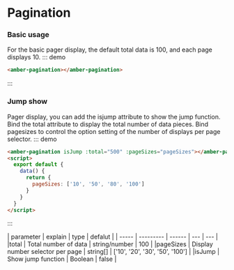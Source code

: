 # Pagination 

### Basic usage
For the basic pager display, the default total data is 100, and each page displays 10.
::: demo
```html
<amber-pagination></amber-pagination>

```
:::

### Jump show
Pager display, you can add the isjump attribute to show the jump function.</br>
Bind the total attribute to display the total number of data pieces. Bind pagesizes to control the option setting of the number of displays per page selector.
::: demo
```html
<amber-pagination isJump :total="500" :pageSizes="pageSizes"></amber-pagination>
<script>
  export default {
    data() {
      return {
        pageSizes: ['10', '50', '80', '100']
      }
    }
  }
</script>
```
:::

| parameter   |   explain    | type | defalut |
| ----- | --------- | ------ | --- | --- |
|total  | Total number of data | string/number | 100 |
|pageSizes | Display number selector per page | string[] | ['10', '20', '30', '50', '100']  |
|isJump | Show jump function | Boolean | false  |
